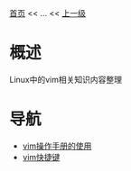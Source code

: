 [首页](/index.md) << ... << [上一级](../index.md)

# 概述
Linux中的vim相关知识内容整理

# 导航

- [vim操作手册的使用](vim操作手册的使用.md)
- [vim快捷键](vim快捷键.md)
    


